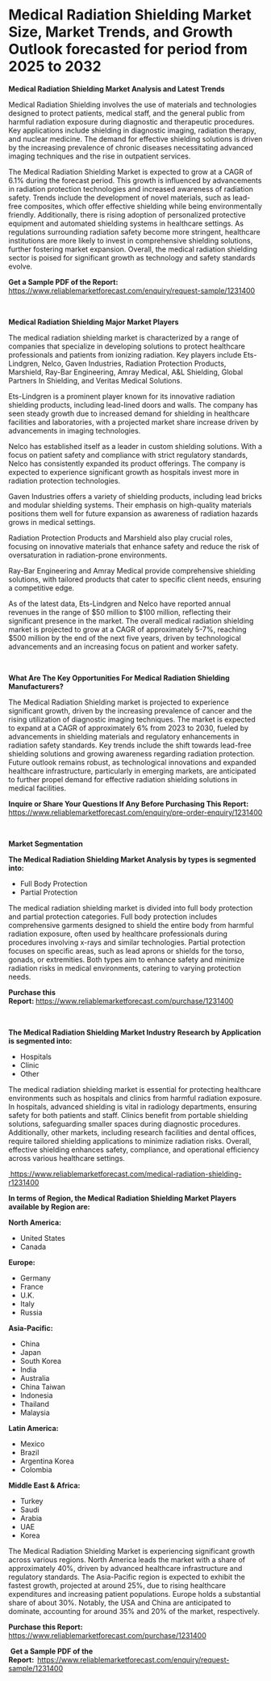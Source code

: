 <p><h1>Medical Radiation Shielding Market Size, Market Trends, and Growth Outlook forecasted for period from 2025 to 2032</h1></p><p><strong>Medical Radiation Shielding Market Analysis and Latest Trends</strong></p>
<p><p>Medical Radiation Shielding involves the use of materials and technologies designed to protect patients, medical staff, and the general public from harmful radiation exposure during diagnostic and therapeutic procedures. Key applications include shielding in diagnostic imaging, radiation therapy, and nuclear medicine. The demand for effective shielding solutions is driven by the increasing prevalence of chronic diseases necessitating advanced imaging techniques and the rise in outpatient services.</p><p>The Medical Radiation Shielding Market is expected to grow at a CAGR of 6.1% during the forecast period. This growth is influenced by advancements in radiation protection technologies and increased awareness of radiation safety. Trends include the development of novel materials, such as lead-free composites, which offer effective shielding while being environmentally friendly. Additionally, there is rising adoption of personalized protective equipment and automated shielding systems in healthcare settings. As regulations surrounding radiation safety become more stringent, healthcare institutions are more likely to invest in comprehensive shielding solutions, further fostering market expansion. Overall, the medical radiation shielding sector is poised for significant growth as technology and safety standards evolve.</p></p>
<p><strong>Get a Sample PDF of the Report:&nbsp;</strong> <a href="https://www.reliablemarketforecast.com/enquiry/request-sample/1231400?utm_campaign=2413&utm_medium=2&utm_source=Github&utm_content=ia&utm_term=14042025&utm_id=medical-radiation-shielding">https://www.reliablemarketforecast.com/enquiry/request-sample/1231400</a></p>
<p>&nbsp;</p>
<p><strong>Medical Radiation Shielding Major Market Players</strong></p>
<p><p>The medical radiation shielding market is characterized by a range of companies that specialize in developing solutions to protect healthcare professionals and patients from ionizing radiation. Key players include Ets-Lindgren, Nelco, Gaven Industries, Radiation Protection Products, Marshield, Ray-Bar Engineering, Amray Medical, A&L Shielding, Global Partners In Shielding, and Veritas Medical Solutions.</p><p>Ets-Lindgren is a prominent player known for its innovative radiation shielding products, including lead-lined doors and walls. The company has seen steady growth due to increased demand for shielding in healthcare facilities and laboratories, with a projected market share increase driven by advancements in imaging technologies.</p><p>Nelco has established itself as a leader in custom shielding solutions. With a focus on patient safety and compliance with strict regulatory standards, Nelco has consistently expanded its product offerings. The company is expected to experience significant growth as hospitals invest more in radiation protection technologies.</p><p>Gaven Industries offers a variety of shielding products, including lead bricks and modular shielding systems. Their emphasis on high-quality materials positions them well for future expansion as awareness of radiation hazards grows in medical settings.</p><p>Radiation Protection Products and Marshield also play crucial roles, focusing on innovative materials that enhance safety and reduce the risk of oversaturation in radiation-prone environments.</p><p>Ray-Bar Engineering and Amray Medical provide comprehensive shielding solutions, with tailored products that cater to specific client needs, ensuring a competitive edge. </p><p>As of the latest data, Ets-Lindgren and Nelco have reported annual revenues in the range of $50 million to $100 million, reflecting their significant presence in the market. The overall medical radiation shielding market is projected to grow at a CAGR of approximately 5-7%, reaching $500 million by the end of the next five years, driven by technological advancements and an increasing focus on patient and worker safety.</p></p>
<p>&nbsp;</p>
<p><strong>What Are The Key Opportunities For Medical Radiation Shielding Manufacturers?</strong></p>
<p><p>The Medical Radiation Shielding market is projected to experience significant growth, driven by the increasing prevalence of cancer and the rising utilization of diagnostic imaging techniques. The market is expected to expand at a CAGR of approximately 6% from 2023 to 2030, fueled by advancements in shielding materials and regulatory enhancements in radiation safety standards. Key trends include the shift towards lead-free shielding solutions and growing awareness regarding radiation protection. Future outlook remains robust, as technological innovations and expanded healthcare infrastructure, particularly in emerging markets, are anticipated to further propel demand for effective radiation shielding solutions in medical facilities.</p></p>
<p><strong>Inquire or Share Your Questions If Any Before Purchasing This Report:</strong> <a href="https://www.reliablemarketforecast.com/enquiry/pre-order-enquiry/1231400?utm_campaign=2413&utm_medium=2&utm_source=Github&utm_content=ia&utm_term=14042025&utm_id=medical-radiation-shielding">https://www.reliablemarketforecast.com/enquiry/pre-order-enquiry/1231400</a></p>
<p>&nbsp;</p>
<p><strong>Market Segmentation</strong></p>
<p><strong>The Medical Radiation Shielding Market Analysis by types is segmented into:</strong></p>
<p><ul><li>Full Body Protection</li><li>Partial Protection</li></ul></p>
<p><p>The medical radiation shielding market is divided into full body protection and partial protection categories. Full body protection includes comprehensive garments designed to shield the entire body from harmful radiation exposure, often used by healthcare professionals during procedures involving x-rays and similar technologies. Partial protection focuses on specific areas, such as lead aprons or shields for the torso, gonads, or extremities. Both types aim to enhance safety and minimize radiation risks in medical environments, catering to varying protection needs.</p></p>
<p><strong>Purchase this Report:&nbsp;</strong><a href="https://www.reliablemarketforecast.com/purchase/1231400?utm_campaign=2413&utm_medium=2&utm_source=Github&utm_content=ia&utm_term=14042025&utm_id=medical-radiation-shielding">https://www.reliablemarketforecast.com/purchase/1231400</a></p>
<p>&nbsp;</p>
<p><strong>The Medical Radiation Shielding Market Industry Research by Application is segmented into:</strong></p>
<p><ul><li>Hospitals</li><li>Clinic</li><li>Other</li></ul></p>
<p><p>The medical radiation shielding market is essential for protecting healthcare environments such as hospitals and clinics from harmful radiation exposure. In hospitals, advanced shielding is vital in radiology departments, ensuring safety for both patients and staff. Clinics benefit from portable shielding solutions, safeguarding smaller spaces during diagnostic procedures. Additionally, other markets, including research facilities and dental offices, require tailored shielding applications to minimize radiation risks. Overall, effective shielding enhances safety, compliance, and operational efficiency across various healthcare settings.</p></p>
<p><a href="https://www.reliablemarketforecast.com/medical-radiation-shielding-r1231400?utm_campaign=2413&utm_medium=2&utm_source=Github&utm_content=ia&utm_term=14042025&utm_id=medical-radiation-shielding">&nbsp;https://www.reliablemarketforecast.com/medical-radiation-shielding-r1231400</a></p>
<p><strong>In terms of Region, the Medical Radiation Shielding Market Players available by Region are:</strong></p>
<p>
    <p> <strong> North America: </strong>
        <ul>
            <li>United States</li>
            <li>Canada</li>
        </ul>
        </p> 
    <p> <strong> Europe: </strong>
        <ul>
            <li>Germany</li>
            <li>France</li>
            <li>U.K.</li>
            <li>Italy</li>
            <li>Russia</li>
        </ul>
        </p> 
    <p> <strong> Asia-Pacific: </strong>
        <ul>
            <li>China</li>
            <li>Japan</li>
            <li>South Korea</li>
            <li>India</li>
            <li>Australia</li>
            <li>China Taiwan</li>
            <li>Indonesia</li>
            <li>Thailand</li>
            <li>Malaysia</li>
        </ul>
        </p> 
    <p> <strong> Latin America: </strong>
        <ul>
            <li>Mexico</li>
            <li>Brazil</li>
            <li>Argentina Korea</li>
            <li>Colombia</li>
        </ul>
        </p> 
    <p> <strong> Middle East & Africa: </strong>
        <ul>
            <li>Turkey</li>
            <li>Saudi</li>
            <li>Arabia</li>
            <li>UAE</li>
            <li>Korea</li>
        </ul>
    </p>
    </p>
<p><p>The Medical Radiation Shielding Market is experiencing significant growth across various regions. North America leads the market with a share of approximately 40%, driven by advanced healthcare infrastructure and regulatory standards. The Asia-Pacific region is expected to exhibit the fastest growth, projected at around 25%, due to rising healthcare expenditures and increasing patient populations. Europe holds a substantial share of about 30%. Notably, the USA and China are anticipated to dominate, accounting for around 35% and 20% of the market, respectively.</p></p>
<p><strong>Purchase this Report: </strong><a href="https://www.reliablemarketforecast.com/purchase/1231400?utm_campaign=2413&utm_medium=2&utm_source=Github&utm_content=ia&utm_term=14042025&utm_id=medical-radiation-shielding">https://www.reliablemarketforecast.com/purchase/1231400</a></p>
<p>&nbsp;<strong>Get a Sample PDF of the Report:&nbsp;&nbsp;</strong><a href="https://www.reliablemarketforecast.com/enquiry/request-sample/1231400?utm_campaign=2413&utm_medium=2&utm_source=Github&utm_content=ia&utm_term=14042025&utm_id=medical-radiation-shielding">https://www.reliablemarketforecast.com/enquiry/request-sample/1231400</a></p>
<p><strong></strong></p>
<p><p></p><p></p><p></p></p>